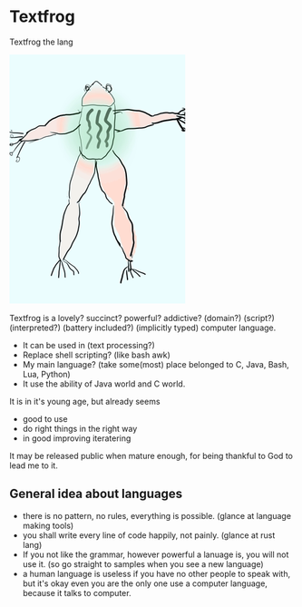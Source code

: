 # Textfrog

Textfrog the lang

![icon](textfrog.webp)

Textfrog is a lovely? succinct? powerful? addictive? (domain?) (script?) (interpreted?) (battery included?) (implicitly typed) computer language.

* It can be used in (text processing?)
* Replace shell scripting? (like bash awk)
* My main language? (take some(most) place belonged to C, Java, Bash, Lua, Python)
* It use the ability of Java world and C world.

It is in it's young age, but already seems 

* good to use 
* do right things in the right way 
* in good improving iteratering

It may be released public when mature enough, for being thankful to God to lead me to it.

## General idea about languages

* there is no pattern, no rules, everything is possible. (glance at language making tools)
* you shall write every line of code happily, not painly. (glance at rust lang)
* If you not like the grammar, however powerful a lanuage is, you will not use it. (so go straight to samples when you see a new language)
* a human language is useless if you have no other people to speak with, but it's okay even you are the only one use a computer language, because it talks to computer.
